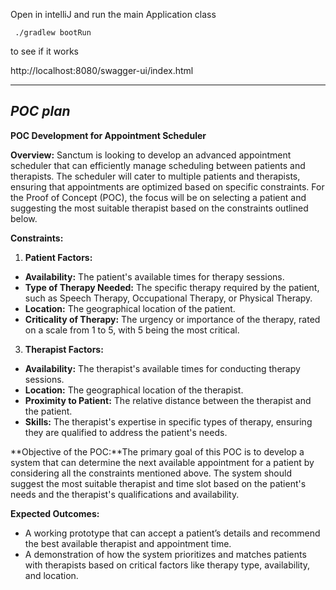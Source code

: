 Open in intelliJ and run the main Application class

```
 ./gradlew bootRun
 ```

to see if it works

 http://localhost:8080/swagger-ui/index.html

------------
*POC plan*
--------
**POC Development for Appointment Scheduler**

**Overview:**
Sanctum is looking to develop an advanced appointment scheduler that can efficiently manage scheduling between patients and therapists. The scheduler will cater to multiple patients and therapists, ensuring that appointments are optimized based on specific constraints. For the Proof of Concept (POC), the focus will be on selecting a patient and suggesting the most suitable therapist based on the constraints outlined below.

**Constraints:**

1.  **Patient Factors:**

-   **Availability:** The patient's available times for therapy sessions.
-   **Type of Therapy Needed:** The specific therapy required by the patient, such as Speech Therapy, Occupational Therapy, or Physical Therapy.
-   **Location:** The geographical location of the patient.
-   **Criticality of Therapy:** The urgency or importance of the therapy, rated on a scale from 1 to 5, with 5 being the most critical.

3.  **Therapist Factors:**

-   **Availability:** The therapist's available times for conducting therapy sessions.
-   **Location:** The geographical location of the therapist.
-   **Proximity to Patient:** The relative distance between the therapist and the patient.
-   **Skills:** The therapist's expertise in specific types of therapy, ensuring they are qualified to address the patient's needs.

**Objective of the POC:**The primary goal of this POC is to develop a system that can determine the next available appointment for a patient by considering all the constraints mentioned above. The system should suggest the most suitable therapist and time slot based on the patient's needs and the therapist's qualifications and availability.

**Expected Outcomes:**

-   A working prototype that can accept a patient’s details and recommend the best available therapist and appointment time.
-   A demonstration of how the system prioritizes and matches patients with therapists based on critical factors like therapy type, availability, and location.